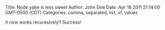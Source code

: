 Title: Node yabe is less sweet
Author: John Doe
Date: Apr 18 2011 21:14:00 GMT-0500 (CDT)
Categories: comma, separated, list, of, values

It now works recuresively!! Success!